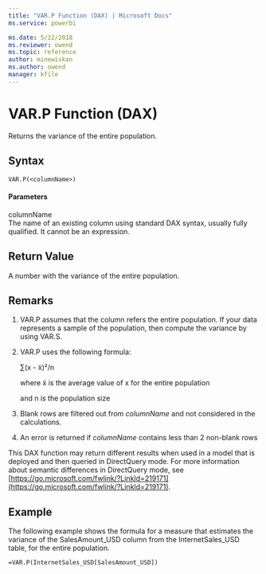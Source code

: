 ```yaml
---
title: "VAR.P Function (DAX) | Microsoft Docs"
ms.service: powerbi 

ms.date: 5/22/2018
ms.reviewer: owend
ms.topic: reference
author: minewiskan
ms.author: owend
manager: kfile
---
```

# VAR.P Function (DAX)
Returns the variance of the entire population.  
  
## Syntax  
  
```dax
VAR.P(<columnName>)  
```
  
#### Parameters  
columnName  
The name of an existing column using standard DAX syntax, usually fully qualified. It cannot be an expression.  
  
## Return Value  
A number with the variance of the entire population.  
  
## Remarks  
  
1.  VAR.P assumes that the column refers the entire population. If your data represents a sample of the population, then compute the variance by using VAR.S.  
  
2.  VAR.P uses the following formula:  
  
    ∑(x - x̃)²/n  
  
    where x̃ is the average value of x for the entire population  
  
    and n is the population size  
  
3.  Blank rows are filtered out from *columnName* and not considered in the calculations.  
  
4.  An error is returned if *columnName* contains less than 2 non-blank rows  
  
This DAX function may return different results when used in a model that is deployed and then queried in DirectQuery mode. For more information about semantic differences in DirectQuery mode, see  [https://go.microsoft.com/fwlink/?LinkId=219171](https://go.microsoft.com/fwlink/?LinkId=219171).  
  
## Example  
The following example shows the formula for a measure that estimates the variance of the SalesAmount_USD column from the InternetSales_USD table, for the entire population.  
  
```dax
=VAR.P(InternetSales_USD[SalesAmount_USD])  
```
